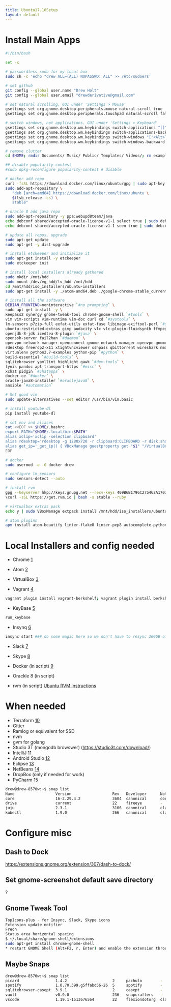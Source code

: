 ```yaml
---
title: Ubuntu17.10Setup
layout: default
---
```


Install Main Apps
=================

``` bash
#!/bin/bash

set -x

# passwordless sudo for my local box
sudo sh -c 'echo "drew ALL=(ALL) NOPASSWD: ALL" >> /etc/sudoers'

# set github
git config --global user.name "Drew Holt"
git config --global user.email "drewderivative@gmail.com"

# set natural scrolling, GUI under 'Settings > Mouse'
gsettings set org.gnome.desktop.peripherals.mouse natural-scroll true
gsettings set org.gnome.desktop.peripherals.touchpad natural-scroll false

# switch windows, not applications. GUI under 'Settings > Keyboard'
gsettings set org.gnome.desktop.wm.keybindings switch-applications "[]"
gsettings set org.gnome.desktop.wm.keybindings switch-applications-backward "[]"
gsettings set org.gnome.desktop.wm.keybindings switch-windows "['<Alt>Tab']"
gsettings set org.gnome.desktop.wm.keybindings switch-windows-backward  "['<Alt><Shift>Tab']"

# remove clutter
cd $HOME; rmdir Documents/ Music/ Public/ Templates/ Videos/; rm examples.desktop

## disable popularity-contest
#sudo dpkg-reconfigure popularity-contest # disable

# docker add repo
curl -fsSL https://download.docker.com/linux/ubuntu/gpg | sudo apt-key add -
sudo add-apt-repository \
   "deb [arch=amd64] https://download.docker.com/linux/ubuntu \
   $(lsb_release -cs) \
   stable"

# oracle 8 add java repo
sudo add-apt-repository -y ppa:webupd8team/java
echo debconf shared/accepted-oracle-license-v1-1 select true | sudo debconf-set-selections
echo debconf shared/accepted-oracle-license-v1-1 seen true | sudo debconf-set-selections

# update all repos, upgrade
sudo apt-get update
sudo apt-get -y dist-upgrade

# install etckeeper and initialize it
sudo apt-get install -y etckeeper
sudo etckeeper init

# install local installers already gathered
sudo mkdir /mnt/hdd
sudo mount /dev/vg_hdd/lv_hdd /mnt/hdd
cd /mnt/hdd/iso_installers/ubuntu-installers
sudo apt-get install -y ./atom-amd64.deb ./google-chrome-stable_current_amd64.deb ./insync_1.4.4.37065-artful_amd64.deb ./slack-desktop-3.1.0-amd64.deb ./vagrant_2.0.3_x86_64.deb ./virtualbox-5.2_5.2.8-121009_Ubuntu_zesty_amd64.deb ./skypeforlinux-64.deb ./keybase_amd64.deb ./chefdk_2.4.17-1_amd64.deb

# install all the software
DEBIAN_FRONTEND=noninteractive `#no prompting` \
sudo apt-get install -y \
keepass2 synergy gnome-tweak-tool chrome-gnome-shell `#tools` \
vim vim-scripts vim-runtime vim-doc curl xd `#systools` \
lm-sensors p7zip-full exfat-utils exfat-fuse libimage-exiftool-perl `#systools` \
ubuntu-restricted-extras gimp audacity vlc vlc-plugin-fluidsynth ffmpeg atomicparsley `#media` \
openjdk-8-jdk icedtea-8-plugin `#java` \
openssh-server fail2ban `#daemon` \
openvpn network-manager-openconnect-gnome network-manager-openvpn-gnome `#network-client` \
rdesktop freerdp2-x11 xtightvncviewer sshpass qbittorrent wireshark nmap nikto chkrootkit wavemon namebench apache2-utils mailutils `#netutils` \
virtualenv python2.7-examples python-pip `#python` \
build-essential `#build-tools` \
sqlitebrowser yamllint highlight gawk `#dev-tools` \
lynis pandoc apt-transport-https `#misc` \
xchat pidgin `#chatapps` \
docker-ce `#docker` \
oracle-java8-installer `#oraclejava8` \
ansible `#automation`

# Set good vim
sudo update-alternatives --set editor /usr/bin/vim.basic

# install youtube-dl
pip install youtube-dl

# set env and aliases
cat <<EOF >> $HOME/.bashrc
export PATH="$HOME/.local/bin:$PATH"
alias xclip='xclip -selection clipboard'
alias rdesktop='rdesktop -g 1280x720 -r clipboard:CLIPBOARD -r disk:share=/home/drew'
alias get_ip='_get_ip() { VBoxManage guestproperty get "$1" "/VirtualBox/GuestInfo/Net/1/V4/IP";}; _get_ip'
EOF

# docker
sudo usermod -a -G docker drew

# configure lm_sensors
sudo sensors-detect --auto

# install rvm
gpg --keyserver hkp://keys.gnupg.net --recv-keys 409B6B1796C275462A1703113804BB82D39DC0E3 7D2BAF1CF37B13E2069D6956105BD0E739499BDB
\curl -sSL https://get.rvm.io | bash -s stable --ruby

# virtualbox extras pack
echo y | sudo VBoxManage extpack install /mnt/hdd/iso_installers/ubuntu-installers/Oracle_VM_VirtualBox_Extension_Pack-5.2.8.vbox-extpack

# atom plugins
apm install atom-beautify linter-flake8 linter-pep8 autocomplete-python django-templates script-runner teletype
```

Local Installers and config needed
==================================

-   Chrome [1](https://www.google.com/chrome/)

<!-- -->

-   Atom [2](https://atom.io/)

<!-- -->

-   VirtualBox [3](https://www.virtualbox.org/)

<!-- -->

-   Vagrant [4](https://www.vagrantup.com/)

``` bash
vagrant plugin install vagrant-berkshelf; vagrant plugin install berkshelf
```

-   KeyBase [5](https://keybase.io)

``` bash
run_keybase
```

-   Insynq [6](https://www.insynchq.com/downloads)

``` bash
insync start ### do some magic here so we don't have to resync 200GB of google drive
```

-   Slack [7](https://slack.com/downloads/linux)

<!-- -->

-   Skype [8](https://www.skype.com/en/get-skype/skype-for-linux/)

<!-- -->

-   Docker (in script)
    [9](https://docs.docker.com/install/linux/docker-ce/ubuntu/#upgrade-docker-ce)

<!-- -->

-   Orackle 8 (in script)

<!-- -->

-   rvm (in script) [Ubuntu RVM
    Instructions](https://github.com/rvm/ubuntu_rvm)

When needed
===========

-   Terraform [10](https://www.terraform.io/)
-   Gitter
-   Ramlog or equivalent for SSD
-   nvm
-   gvm for golang
-   Studio 3T (mongodb browswer) (https://studio3t.com/download/)
-   IntelliJ [11](https://www.jetbrains.com/idea/download/)
-   Android Studio [12](https://developer.android.com/studio/index.html)
-   Eclipse [13](https://www.eclipse.org/)
-   NetBeans [14](https://netbeans.org/downloads/)
-   DropBox (only if needed for work)
-   PyCharm
    [15](https://www.jetbrains.com/pycharm/download/#section=linux)

``` bash
drew@drew-8570w:~$ snap list
Name                  Version                  Rev   Developer      Notes
core                  16-2.29.4.2              3604  canonical      core
drive                 current                  22    fireeye        -
juju                  2.3.1                    3106  canonical      classic
kubectl               1.9.0                    266   canonical      classic
```

Configure misc
==============

Dash to Dock
------------

<https://extensions.gnome.org/extension/307/dash-to-dock/>

Set gnome-screenshot default save directory
-------------------------------------------

?

Gnome Tweak Tool
----------------

``` bash
TopIcons-plus - for Insync, Slack, Skype icons
Extension update notifier
Freon
Status area horizontal spacing
$ ~/.local/share/gnome-shell/extensions
sudo apt-get install chrome-gnome-shell
* restart GNOME Shell (Alt+F2, r, Enter) and enable the extension through gnome-tweak-tool.
```

Maybe Snaps
-----------

``` bash
drew@drew-8570w:~$ snap list
picard                1.4.2                    2     pachulo        -
spotify               1.0.70.399.g5ffabd56-26  5     spotify        -
sqlitebrowser-casept  3.9.1                    2     casept         -
vault                 v0.9.0                   236   snapcrafters   -
vscode                1.19.1-1513676564        22    flexiondotorg  classic
```

